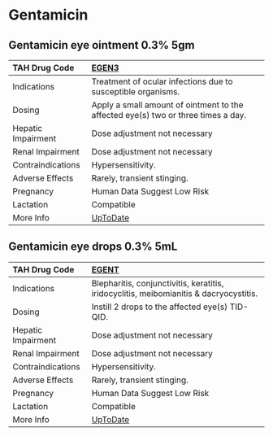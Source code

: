 # Gentamicin

## Gentamicin eye ointment 0.3% 5gm

| TAH Drug Code      | [EGEN3](https://www.tahsda.org.tw/drugs/hissearch.php?drug_code=EGEN3)            |
|:-------------------|:----------------------------------------------------------------------------------|
| Indications        | Treatment of ocular infections due to susceptible organisms.                      |
| Dosing             | Apply a small amount of ointment to the affected eye(s) two or three times a day. |
| Hepatic Impairment | Dose adjustment not necessary                                                     |
| Renal Impairment   | Dose adjustment not necessary                                                     |
| Contraindications  | Hypersensitivity.                                                                 |
| Adverse Effects    | Rarely, transient stinging.                                                       |
| Pregnancy          | Human Data Suggest Low Risk                                                       |
| Lactation          | Compatible                                                                        |
| More Info          | [UpToDate](https://www.uptodate.com/contents/gentamicin-drug-information)         |

## Gentamicin eye drops 0.3% 5mL

| TAH Drug Code      | [EGENT](https://www.tahsda.org.tw/drugs/hissearch.php?drug_code=EGENT)                 |
|:-------------------|:---------------------------------------------------------------------------------------|
| Indications        | Blepharitis, conjunctivitis, keratitis, iridocyclitis, meibomianitis & dacryocystitis. |
| Dosing             | Instill 2 drops to the affected eye(s) TID-QID.                                        |
| Hepatic Impairment | Dose adjustment not necessary                                                          |
| Renal Impairment   | Dose adjustment not necessary                                                          |
| Contraindications  | Hypersensitivity.                                                                      |
| Adverse Effects    | Rarely, transient stinging.                                                            |
| Pregnancy          | Human Data Suggest Low Risk                                                            |
| Lactation          | Compatible                                                                             |
| More Info          | [UpToDate](https://www.uptodate.com/contents/gentamicin-drug-information)              |

